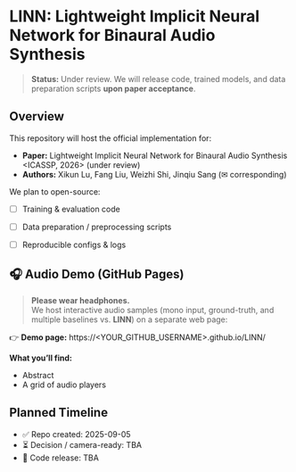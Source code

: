 # LINN: Lightweight Implicit Neural Network for Binaural Audio Synthesis
> **Status:** Under review. We will release code, trained models, and data preparation scripts **upon paper acceptance**.

## Overview
This repository will host the official implementation for:
- **Paper:** Lightweight Implicit Neural Network for Binaural Audio Synthesis <ICASSP, 2026> (under review)
- **Authors:** Xikun Lu, Fang Liu, Weizhi Shi, Jinqiu Sang (✉ corresponding)

We plan to open-source:
- [ ] Training & evaluation code    
- [ ] Data preparation / preprocessing scripts  
- [ ] Reproducible configs & logs


## 🎧 Audio Demo (GitHub Pages)

> **Please wear headphones.**  
We host interactive audio samples (mono input, ground-truth, and multiple baselines vs. **LINN**) on a separate web page:

👉 **Demo page:** https://<YOUR_GITHUB_USERNAME>.github.io/LINN/  

**What you’ll find:**
- Abstract
- A grid of audio players


## Planned Timeline
- ✅ Repo created: 2025-09-05
- ⏳ Decision / camera-ready: TBA
- 🚀 Code release: TBA
